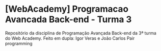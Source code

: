 # [WebAcademy] Programacao Avancada Back-end - Turma 3
Repositório da disciplina de Programação Avançada Back-end da 3ª turma do Web Academy.
Feito em dupla: Igor Veras e João Carlos
Pair programming